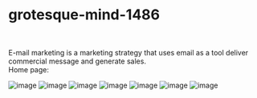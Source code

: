 # grotesque-mind-1486
<br>

E-mail marketing is a marketing strategy that uses email as a tool deliver commercial message and generate sales.
<br>
Home page:

![image](https://user-images.githubusercontent.com/110052591/221787298-4456a190-cf4c-431f-81d8-46e78c6eb71f.png)
![image](https://user-images.githubusercontent.com/110052591/221787486-8cfba0af-32ee-4b6a-a88a-d8d75a02e595.png)
![image](https://user-images.githubusercontent.com/110052591/221787686-2178c6f7-8e35-4318-9b4a-513c39514e02.png)
![image](https://user-images.githubusercontent.com/110052591/221787781-5e14d229-9e93-437b-a740-43b0c51b3b80.png)
![image](https://user-images.githubusercontent.com/110052591/221787949-b1537bb3-e390-46d6-a58e-0dd89fdf850c.png)
![image](https://user-images.githubusercontent.com/110052591/221788029-f9d1b0f4-43b8-4f27-a6f3-2cc45f0da78a.png)
![image](https://user-images.githubusercontent.com/110052591/221788117-155e3cc2-c763-470c-8a58-8b1338b07845.png)
